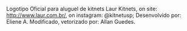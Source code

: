 Logotipo Oficial para aluguel de kitnets Laur Kitnets, on site: http://www.laur.com.br/, on instagram: @kitnetusp;
Desenvolvido por: Eliene A.
Modificado, vetorizado por: Allan Guedes.